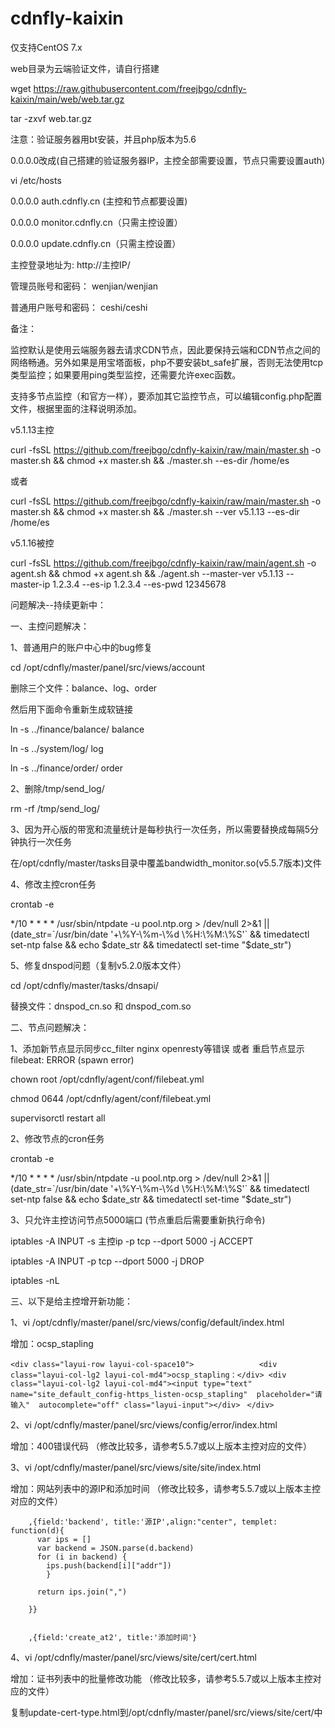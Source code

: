 # cdnfly-kaixin
仅支持CentOS 7.x

web目录为云端验证文件，请自行搭建

wget https://raw.githubusercontent.com/freejbgo/cdnfly-kaixin/main/web/web.tar.gz

tar -zxvf web.tar.gz



注意：验证服务器用bt安装，并且php版本为5.6


0.0.0.0改成(自己搭建的验证服务器IP，主控全部需要设置，节点只需要设置auth)

vi /etc/hosts

0.0.0.0 auth.cdnfly.cn (主控和节点都要设置)

0.0.0.0 monitor.cdnfly.cn（只需主控设置）

0.0.0.0 update.cdnfly.cn（只需主控设置）


主控登录地址为: http://主控IP/

管理员账号和密码： wenjian/wenjian

普通用户账号和密码： ceshi/ceshi



备注：

监控默认是使用云端服务器去请求CDN节点，因此要保持云端和CDN节点之间的网络畅通。另外如果是用宝塔面板，php不要安装bt_safe扩展，否则无法使用tcp类型监控；如果要用ping类型监控，还需要允许exec函数。

支持多节点监控（和官方一样），要添加其它监控节点，可以编辑config.php配置文件，根据里面的注释说明添加。



v5.1.13主控

curl -fsSL https://github.com/freejbgo/cdnfly-kaixin/raw/main/master.sh -o master.sh && chmod +x master.sh && ./master.sh --es-dir /home/es

或者

curl -fsSL https://github.com/freejbgo/cdnfly-kaixin/raw/main/master.sh -o master.sh && chmod +x master.sh && ./master.sh --ver v5.1.13 --es-dir /home/es


v5.1.16被控

curl -fsSL https://github.com/freejbgo/cdnfly-kaixin/raw/main/agent.sh -o agent.sh  && chmod +x agent.sh && ./agent.sh --master-ver v5.1.13 --master-ip 1.2.3.4 --es-ip 1.2.3.4 --es-pwd 12345678



问题解决--持续更新中：


一、主控问题解决：

1、普通用户的账户中心中的bug修复

cd /opt/cdnfly/master/panel/src/views/account

删除三个文件：balance、log、order

然后用下面命令重新生成软链接

ln -s ../finance/balance/ balance

ln -s ../system/log/ log

ln -s ../finance/order/ order


2、删除/tmp/send_log/

rm -rf /tmp/send_log/


3、因为开心版的带宽和流量统计是每秒执行一次任务，所以需要替换成每隔5分钟执行一次任务

在/opt/cdnfly/master/tasks目录中覆盖bandwidth_monitor.so(v5.5.7版本)文件


4、修改主控cron任务

crontab -e

*/10 * * * * /usr/sbin/ntpdate -u pool.ntp.org > /dev/null 2>&1 || (date_str=\`/usr/bin/date '+\\%Y-\\%m-\\%d \\%H:\\%M:\\%S'\` && timedatectl set-ntp false && echo $date_str && timedatectl set-time "$date_str")


5、修复dnspod问题（复制v5.2.0版本文件）

cd /opt/cdnfly/master/tasks/dnsapi/

替换文件：dnspod_cn.so 和 dnspod_com.so




二、节点问题解决：

1、添加新节点显示同步cc_filter nginx openresty等错误 或者 重启节点显示filebeat: ERROR (spawn error)

chown root /opt/cdnfly/agent/conf/filebeat.yml

chmod 0644 /opt/cdnfly/agent/conf/filebeat.yml

supervisorctl restart all


2、修改节点的cron任务

crontab -e

*/10 * * * * /usr/sbin/ntpdate -u pool.ntp.org > /dev/null 2>&1 || (date_str=\`/usr/bin/date '+\\%Y-\\%m-\\%d \\%H:\\%M:\\%S'\` && timedatectl set-ntp false && echo $date_str && timedatectl set-time "$date_str")


3、只允许主控访问节点5000端口 (节点重启后需要重新执行命令)

iptables -A INPUT -s 主控ip -p tcp --dport 5000 -j ACCEPT

iptables -A INPUT -p tcp --dport 5000 -j DROP

iptables -nL





三、以下是给主控增开新功能：

1、vi /opt/cdnfly/master/panel/src/views/config/default/index.html

增加：ocsp_stapling

` <div class="layui-row layui-col-space10"> `
 `               <div class="layui-col-lg2 layui-col-md4">ocsp_stapling：</div> <div class="layui-col-lg2 layui-col-md4"><input type="text" name="site_default_config-https_listen-ocsp_stapling"  placeholder="请输入"  autocomplete="off" class="layui-input"></div> `
            `  </div> `

2、vi /opt/cdnfly/master/panel/src/views/config/error/index.html

增加：400错误代码 （修改比较多，请参考5.5.7或以上版本主控对应的文件）

3、vi /opt/cdnfly/master/panel/src/views/site/site/index.html

增加：网站列表中的源IP和添加时间 （修改比较多，请参考5.5.7或以上版本主控对应的文件）

        ,{field:'backend', title:'源IP',align:"center", templet: function(d){
          var ips = []
          var backend = JSON.parse(d.backend)
          for (i in backend) {
            ips.push(backend[i]["addr"])
            }

          return ips.join(",")

        }}  


        ,{field:'create_at2', title:'添加时间'}  

        

4、vi /opt/cdnfly/master/panel/src/views/site/cert/cert.html

增加：证书列表中的批量修改功能 （修改比较多，请参考5.5.7或以上版本主控对应的文件）

复制update-cert-type.html到/opt/cdnfly/master/panel/src/views/site/cert/中


              







